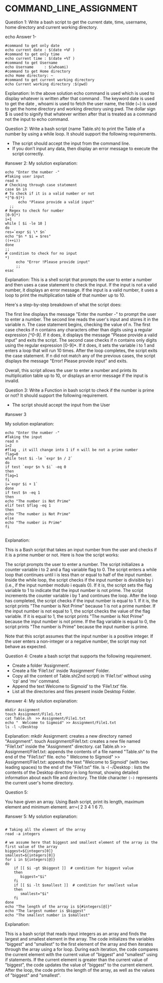 # COMMAND_LINE_ASSIGNMENT



Question 1:
Write a bash script to get the current date, time, username, home directory and current working directory.

echo Answer 1-
```
#command to get only date
echo current date : $(date +%F )
#command to get only time
echo current time : $(date +%T )
#command to get Username
echo Username     : $(whoami)
#command to get Home directory
echo Home directory: ~
#command to get current working directory
echo Current working directory :$(pwd)
```

Explanation:
In the above solution echo command is used which is used to display whatever is written after that command . The keyword date is used to get the date , whoami is used to fetch the user name, the tilde (~) is used to get the home directory and working directory using pwd.
The dollar sign $ is used to signify that whatever written after that is treated as a command not the input to echo command.



Question 2:
Write a bash script (name Table.sh) to print the Table of a number by using a while loop. It should support the following requirements.
* The script should accept the input from the command line. 
* If you don’t input any data, then display an error message to execute the script correctly.


#answer 2:
My solution explanation:
```
echo "Enter the number -"
#Taking user input
read n
# Checking through case statement
case $n in
# To check if it is a valid number or not        
*[^0-9]*)
   	  echo "Please provide a valid input"
  ;;
# Regex to check for number    
[0-9]*)
i=1            
while [ $i -le 10 ]
do
res=`expr $i \* $n`
echo "$n * $i = $res"
((++i))
done
;;
# condition to check for no input
*)
  	 echo "Error !Please provide input"
  	 ;;
esac

```
Explanation:
This is a shell script that prompts the user to enter a number and then uses a case statement to check the input. If the input is not a valid number, it displays an error message. If the input is a valid number, it uses a loop to print the multiplication table of that number up to 10.


Here's a step-by-step breakdown of what the script does:


The first line displays the message "Enter the number -" to prompt the user to enter a number.
The second line reads the user's input and stores it in the variable n.
The case statement begins, checking the value of n.
The first case checks if n contains any characters other than digits using a regular expression *[^0-9]*. If it does, it displays the message "Please provide a valid input" and exits the script.
The second case checks if n contains only digits using the regular expression [0-9]*. If it does, it sets the variable i to 1 and enters a loop that will run 10 times.
After the loop completes, the script exits the case statement.
If n did not match any of the previous cases, the script displays the message "Error! Please provide input" and exits.


Overall, this script allows the user to enter a number and prints its multiplication table up to 10, or displays an error message if the input is invalid.





Question 3:
Write a Function in bash script to check if the number is prime or not? It should
support the following requirement.
* The script should accept the input from the User


#answer 3

My solution explanation:
```
echo "Enter the number -"
#Taking the input
read n
i=2
#flag , it will change into 1 if n will be not a prime number
flag=0
while test $i -le `expr $n / 2`
do
if test `expr $n % $i` -eq 0
then
flag=1
fi
i=`expr $i + 1`
done
if test $n -eq 1
then
echo "The number is Not Prime"
elif test $flag -eq 1
then
echo "The number is Not Prime"
else
echo "The number is Prime"
fi


```
Explanation:

This is a Bash script that takes an input number from the user and checks if it is a prime number or not. Here is how the script works:


The script prompts the user to enter a number.
The script initializes a counter variable i to 2 and a flag variable flag to 0.
The script enters a while loop that continues until i is less than or equal to half of the input number.
Inside the while loop, the script checks if the input number is divisible by i (i.e., if the input number modulo i equals 0). If it is, the script sets the flag variable to 1 to indicate that the input number is not prime.
The script increments the counter variable i by 1 and continues the loop.
After the loop has completed, the script checks if the input number is equal to 1. If it is, the script prints "The number is Not Prime" because 1 is not a prime number.
If the input number is not equal to 1, the script checks the value of the flag variable. If it is equal to 1, the script prints "The number is Not Prime" because the input number is not prime. If the flag variable is equal to 0, the script prints "The number is Prime" because the input number is prime.


Note that this script assumes that the input number is a positive integer. If the user enters a non-integer or a negative number, the script may not behave as expected.





Question 4:
Create a bash script that supports the following requirement. 
* Create a folder ‘Assignment’. 
* Create a file ‘File1.txt’ inside ‘Assignment’ Folder. 
* Copy all the content of Table.sh(2nd script) in ‘File1.txt’ without using ‘cp’ and ‘mv’ command. 
* Append the text Welcome to Sigmoid’ to the ‘File1.txt’ file. 
* List all the directories and files present inside Desktop Folder.



#answer 4:
My solution explanation:
```
mkdir Assignment
touch Assignment/File1.txt
cat Table.sh  >> Assignment/File1.txt
echo "  Welcome to Sigmoid" >> Assignment/File1.txt
ls -l ~/Desktop
```
Explanation:
mkdir Assignment: creates a new directory named "Assignment".
touch Assignment/File1.txt: creates a new file named "File1.txt" inside the "Assignment" directory.
cat Table.sh >> Assignment/File1.txt: appends the contents of a file named "Table.sh" to the end of the "File1.txt" file.
echo " Welcome to Sigmoid" >> Assignment/File1.txt: appends the text "Welcome to Sigmoid" (with two leading spaces) to the end of the "File1.txt" file.
ls -l ```~```/Desktop : lists the contents of the Desktop directory in long format, showing detailed information about each file and directory. The tilde character ```(~)``` represents the current user's home directory.





Question 5:

You have given an array. Using Bash script, print its length, maximum element and
minimum element.
arr=( 2 3 4 1 6 7).

#answer 5:
My solution explanation:
```

# Taking all the element of the array
read -a integers

# we assume here that biggest and smallest element of the array is the first value of the array
biggest=${integers[0]}
smallest=${integers[0]}
for i in ${integers[@]}
do
    if [[ $i -gt $biggest ]]  # condition for biggest value
    then
       biggest="$i"
    fi
    if [[ $i -lt $smallest ]]  # condition for smallest value
    then
       smallest="$i"
    fi
done
echo "The length of the array is ${#integers[@]}"
echo "The largest number is $biggest"
echo "The smallest number is $smallest"

```
Explanation:

This is a bash script that reads input integers as an array and finds the largest and smallest element in the array. The code initializes the variables "biggest" and "smallest" to the first element of the array and then iterates through the array using a for loop.
During each iteration, the code compares the current element with the current value of "biggest" and "smallest" using if statements. If the current element is greater than the current value of "biggest", the code updates the value of "biggest" to the current element.
After the loop, the code prints the length of the array, as well as the values of "biggest" and "smallest".






